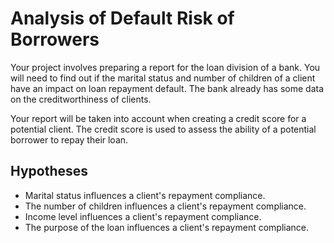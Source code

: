 # Analysis of Default Risk of Borrowers

Your project involves preparing a report for the loan division of a bank. You will need to find out if the marital status and number of children of a client have an impact on loan repayment default. The bank already has some data on the creditworthiness of clients.

Your report will be taken into account when creating a credit score for a potential client. The credit score is used to assess the ability of a potential borrower to repay their loan.

## Hypotheses

- Marital status influences a client's repayment compliance.
- The number of children influences a client's repayment compliance.
- Income level influences a client's repayment compliance.
- The purpose of the loan influences a client's repayment compliance.
